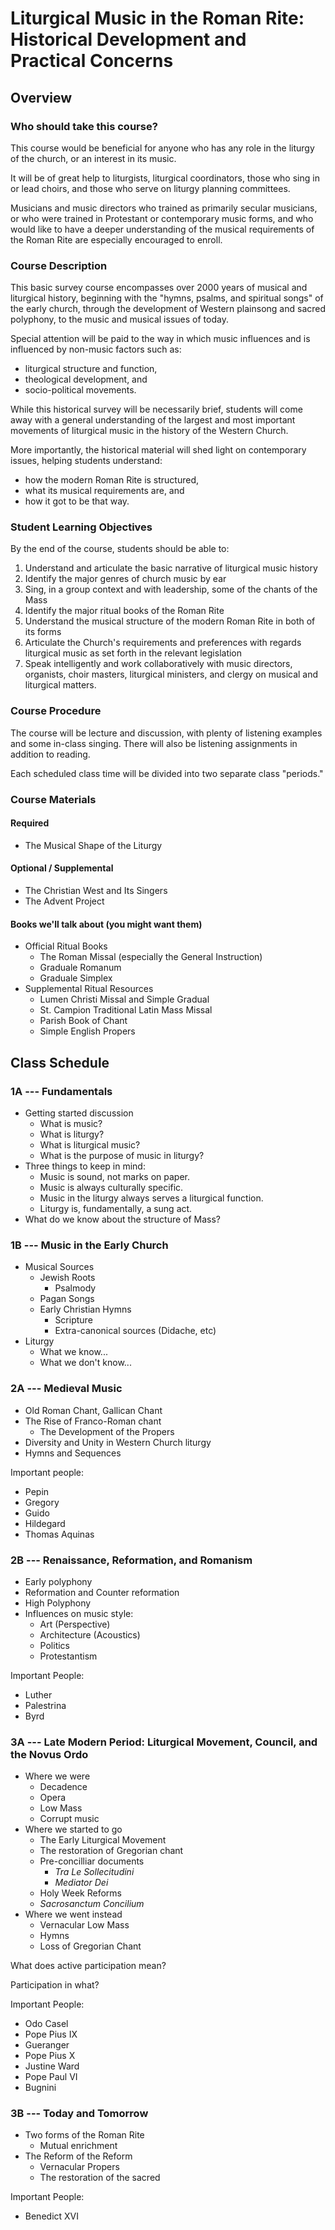 # Liturgical Music in the Roman Rite: Historical Development and Practical Concerns

## Overview

### Who should take this course?

This course would be beneficial for anyone who has any role in the liturgy of the church, or an interest in its music.

It will be of great help to liturgists, liturgical coordinators, those who sing in or lead choirs, and those who serve on liturgy planning committees.

Musicians and music directors who trained as primarily secular musicians, or who were trained in Protestant or contemporary music forms, and who would like to have a deeper understanding of the musical requirements of the Roman Rite are especially encouraged to enroll.

### Course Description

This basic survey course encompasses over 2000 years of musical and liturgical history, beginning with the "hymns, psalms, and spiritual songs" of the early church, through the development of Western plainsong and sacred polyphony, to the music and musical issues of today. 

Special attention will be paid to the way in which music influences and is influenced by non-music factors such as:

 - liturgical structure and function,
 - theological development, and
 - socio-political movements.

While this historical survey will be necessarily brief, students will come away with a general understanding of the largest and most important movements of liturgical music in the history of the Western Church.

More importantly, the historical material will shed light on contemporary issues, helping students understand:

 - how the modern Roman Rite is structured,
 - what its musical requirements are, and 
 - how it got to be that way. 

### Student Learning Objectives

By the end of the course, students should be able to:

 1. Understand and articulate the basic narrative of liturgical music history
 2. Identify the major genres of church music by ear
 3. Sing, in a group context and with leadership, some of the chants of the Mass 
 4. Identify the major ritual books of the Roman Rite
 5. Understand the musical structure of the modern Roman Rite in both of its forms
 6. Articulate the Church's requirements and preferences with regards liturgical music as set forth in the relevant legislation
 7. Speak intelligently and work collaboratively with music directors, organists, choir masters, liturgical ministers, and clergy on musical and liturgical matters.

### Course Procedure

The course will be lecture and discussion, with plenty of listening examples and some in-class singing. There will also be listening assignments in addition to reading.

Each scheduled class time will be divided into two separate class "periods."

### Course Materials

#### Required

 - The Musical Shape of the Liturgy

#### Optional / Supplemental

 - The Christian West and Its Singers
 - The Advent Project

#### Books we'll talk about (you might want them)

 - Official Ritual Books
    - The Roman Missal (especially the General Instruction)
    - Graduale Romanum
    - Graduale Simplex
 - Supplemental Ritual Resources
    - Lumen Christi Missal and Simple Gradual
    - St. Campion Traditional Latin Mass Missal
    - Parish Book of Chant
    - Simple English Propers



## Class Schedule

### 1A --- Fundamentals

 - Getting started discussion
    - What is music?
    - What is liturgy?
    - What is liturgical music? 
    - What is the purpose of music in liturgy?
 - Three things to keep in mind:
    - Music is sound, not marks on paper.
    - Music is always culturally specific.
    - Music in the liturgy always serves a liturgical function.
    - Liturgy is, fundamentally, a sung act.
 - What do we know about the structure of Mass?


### 1B --- Music in the Early Church

 - Musical Sources
    - Jewish Roots
       - Psalmody
    - Pagan Songs
    - Early Christian Hymns
       - Scripture
       - Extra-canonical sources (Didache, etc)
 - Liturgy
    - What we know...
    - What we don't know...

### 2A --- Medieval Music

 - Old Roman Chant, Gallican Chant
 - The Rise of Franco-Roman chant
    - The Development of the Propers
 - Diversity and Unity in Western Church liturgy
 - Hymns and Sequences

Important people:
 - Pepin
 - Gregory
 - Guido
 - Hildegard
 - Thomas Aquinas

### 2B --- Renaissance, Reformation, and Romanism

 - Early polyphony
 - Reformation and Counter reformation
 - High Polyphony
 - Influences on music style:
    - Art (Perspective)
    - Architecture (Acoustics)
    - Politics
    - Protestantism

Important People:
 - Luther
 - Palestrina
 - Byrd

### 3A --- Late Modern Period: Liturgical Movement, Council, and the Novus Ordo

 - Where we were
    - Decadence
    - Opera
    - Low Mass
    - Corrupt music
 - Where we started to go
    - The Early Liturgical Movement
    - The restoration of Gregorian chant
    - Pre-concilliar documents
       - _Tra Le Sollecitudini_
       - _Mediator Dei_
    - Holy Week Reforms
    - _Sacrosanctum Concilium_
 - Where we went instead
    - Vernacular Low Mass
    - Hymns
    - Loss of Gregorian Chant

What does active participation mean?

Participation in what?

Important People:
 - Odo Casel
 - Pope Pius IX
 - Gueranger
 - Pope Pius X
 - Justine Ward
 - Pope Paul VI
 - Bugnini

### 3B --- Today and Tomorrow

 - Two forms of the Roman Rite
    - Mutual enrichment
 - The Reform of the Reform
    - Vernacular Propers
    - The restoration of the sacred

Important People:
 - Benedict XVI
